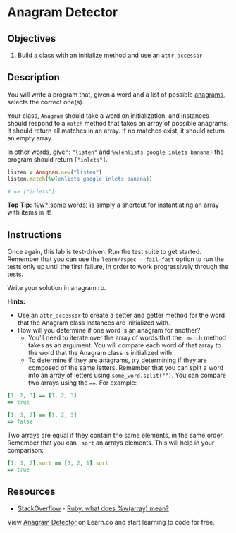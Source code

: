 # Anagram Detector

## Objectives

1. Build a class with an initialize method and use an `attr_accessor`

## Description

You will write a program that, given a word and a list of possible [anagrams](http://www.dictionary.com/browse/anagram),
selects the correct one(s).

Your class, `Anagram` should take a word on initialization, and instances should respond to a `match` method that takes an array of possible anagrams. It should return all matches in an array. If no matches exist, it should return an empty array.

In other words, given: `"listen"` and `%w(enlists google inlets banana)` the program should return `["inlets"]`.

```ruby
listen = Anagram.new("listen")
listen.match(%w(enlists google inlets banana))

# => ["inlets"]
```
**Top Tip:** [%w?(some words)](http://stackoverflow.com/questions/1274675/ruby-what-does-warray-mean) is simply a shortcut for instantiating an array with items in it!

## Instructions

Once again, this lab is test-driven. Run the test suite to get started. Remember that you can use the `learn/rspec --fail-fast` option to run the tests only up until the first failure, in order to work progressively through the tests.

Write your solution in anagram.rb.

**Hints:**

* Use an `attr_accessor` to create a setter and getter method for the word that the Anagram class instances are initialized with.
* How will you determine if one word is an anagram for another?
  * You'll need to iterate over the array of words that the `.match` method takes as an argument. You will compare each word of that array to the word that the Anagram class is initialized with.
  * To determine if they are anagrams, try determining if they are composed of the same letters. Remember that you can split a word into an array of letters using `some_word.split("")`. You can compare two arrays using the `==`. For example:

```ruby
[1, 2, 3] == [1, 2, 3]
=> true

[1, 3, 2] == [1, 2, 3]
=> false
```

Two arrays are equal if they contain the same elements, in the same order. Remember that you can `.sort` an arrays elements. This will help in your comparison:

```ruby
[1, 3, 2].sort == [3, 2, 1].sort
=> true
```

## Resources
* [StackOverflow](http://stackoverflow.com/) - [Ruby: what does %w(array) mean?](http://stackoverflow.com/questions/1274675/ruby-what-does-warray-mean)

<p data-visibility='hidden'>View <a href='https://learn.co/lessons/anagram-detector' title='Anagram Detector'>Anagram Detector</a> on Learn.co and start learning to code for free.</p>
